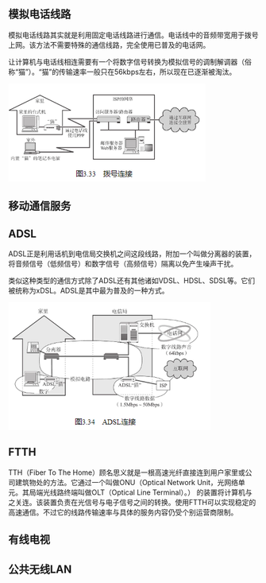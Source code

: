 
## 模拟电话线路

模拟电话线路其实就是利用固定电话线路进行通信。电话线中的音频带宽用于拨号上网。该方法不需要特殊的通信线路，完全使用已普及的电话网。

让计算机与电话线相连需要有一个将数字信号转换为模拟信号的调制解调器（俗称“猫”）。“猫”的传输速率一般只在56kbps左右，所以现在已逐渐被淘汰。

![](../markdown_import_image/import-2023-01-10-17-43-52.png)

## 移动通信服务

## ADSL

ADSL正是利用话机到电信局交换机之间这段线路，附加一个叫做分离器的装置，将音频信号（低频信号）和数字信号（高频信号）隔离以免产生噪声干扰。

类似这种类型的通信方式除了ADSL还有其他诸如VDSL、HDSL、SDSL等。它们被统称为xDSL。ADSL是其中最为普及的一种方式。

![](../markdown_import_image/import-2023-01-10-17-44-42.png)

## FTTH

TTH（Fiber To The Home）顾名思义就是一根高速光纤直接连到用户家里或公司建筑物处的方法。它通过一个叫做ONU（Optical Network Unit，光网络单元。其局端光线路终端叫做OLT（Optical Line Terminal）。） 的装置将计算机与之关连。该装置负责在光信号与电子信号之间的转换。使用FTTH可以实现稳定的高速通信。不过它的线路传输速率与具体的服务内容仍受个别运营商限制。

## 有线电视

## 公共无线LAN